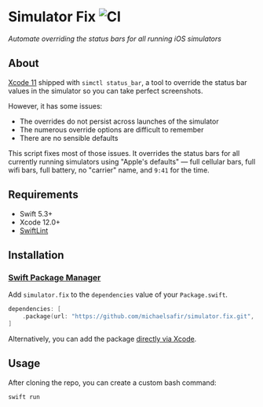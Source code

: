 # Simulator Fix ![CI](https://github.com/jessesquires/Nine41/workflows/CI/badge.svg)

*Automate overriding the status bars for all running iOS simulators*

## About


[Xcode 11](https://developer.apple.com/documentation/xcode_release_notes/xcode_11_release_notes) shipped with `simctl status_bar`, a tool to override the status bar values in the simulator so you can take perfect screenshots.

However, it has some issues:
* The overrides do not persist across launches of the simulator
* The numerous override options are difficult to remember
* There are no sensible defaults

This script fixes most of those issues. It overrides the status bars for all currently running simulators using "Apple's defaults" &mdash; full cellular bars, full wifi bars, full battery, no "carrier" name, and `9:41` for the time.

## Requirements

- Swift 5.3+
- Xcode 12.0+
- [SwiftLint](https://github.com/realm/SwiftLint)

## Installation

### [Swift Package Manager](https://swift.org/package-manager/)

Add `simulator.fix` to the `dependencies` value of your `Package.swift`.

```swift
dependencies: [
    .package(url: "https://github.com/michaelsafir/simulator.fix.git", from: "1.0")
]
```

Alternatively, you can add the package [directly via Xcode](https://developer.apple.com/documentation/xcode/adding_package_dependencies_to_your_app).



## Usage

After cloning the repo, you can create a custom bash command:

```bash
swift run
```

